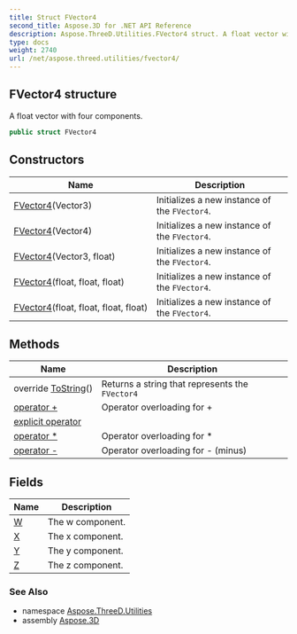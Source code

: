 ```yaml
---
title: Struct FVector4
second_title: Aspose.3D for .NET API Reference
description: Aspose.ThreeD.Utilities.FVector4 struct. A float vector with four components
type: docs
weight: 2740
url: /net/aspose.threed.utilities/fvector4/
---
```

## FVector4 structure

A float vector with four components.

```csharp
public struct FVector4
```

## Constructors

| Name | Description |
| --- | --- |
| [FVector4](fvector4/#constructor)(Vector3) | Initializes a new instance of the `FVector4`. |
| [FVector4](fvector4/#constructor_2)(Vector4) | Initializes a new instance of the `FVector4`. |
| [FVector4](fvector4/#constructor_1)(Vector3, float) | Initializes a new instance of the `FVector4`. |
| [FVector4](fvector4/#constructor_3)(float, float, float) | Initializes a new instance of the `FVector4`. |
| [FVector4](fvector4/#constructor_4)(float, float, float, float) | Initializes a new instance of the `FVector4`. |

## Methods

| Name | Description |
| --- | --- |
| override [ToString](../../aspose.threed.utilities/fvector4/tostring/)() | Returns a string that represents the `FVector4` |
| [operator +](../../aspose.threed.utilities/fvector4/op_addition/) | Operator overloading for + |
| [explicit operator](../../aspose.threed.utilities/fvector4/op_explicit/) |  |
| [operator *](../../aspose.threed.utilities/fvector4/op_multiply/) | Operator overloading for * |
| [operator -](../../aspose.threed.utilities/fvector4/op_subtraction/) | Operator overloading for - (minus) |

## Fields

| Name | Description |
| --- | --- |
| [W](../../aspose.threed.utilities/fvector4/w/) | The w component. |
| [X](../../aspose.threed.utilities/fvector4/x/) | The x component. |
| [Y](../../aspose.threed.utilities/fvector4/y/) | The y component. |
| [Z](../../aspose.threed.utilities/fvector4/z/) | The z component. |

### See Also

* namespace [Aspose.ThreeD.Utilities](../../aspose.threed.utilities/)
* assembly [Aspose.3D](../../)


